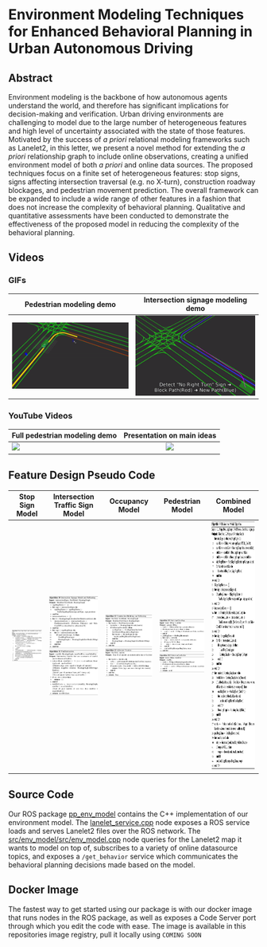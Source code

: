 # Environment Modeling Techniques for Enhanced Behavioral Planning in Urban Autonomous Driving

## Abstract
Environment modeling is the backbone of how autonomous agents understand the world, and therefore has significant implications for decision-making and verification. Urban driving environments are challenging to model due to the large number of heterogeneous features and high level of uncertainty associated with the state of those features. Motivated by the success of *a priori* relational modeling frameworks such as Lanelet2, in this letter, we present a novel method for extending the *a priori* relationship graph to include online observations, creating a unified environment model of both *a priori* and online data sources. The proposed techniques focus on a finite set of heterogeneous features: stop signs, signs affecting intersection traversal (e.g. no X-turn), construction roadway blockages, and pedestrian movement prediction. The overall framework can be expanded to include a wide range of other features in a fashion that does not increase the complexity of behavioral planning. Qualitative and quantitative assessments have been conducted to demonstrate the effectiveness of the proposed model in reducing the complexity of the behavioral planning.

## Videos

### GIFs
| Pedestrian modeling demo        | Intersection signage modeling demo | 
| ------------- |:-------------:|
| <img src="images/ped_model.gif" width="500">     | <img src="images/sign_route.gif" width="500"> |
### YouTube Videos
| Full pedestrian modeling demo        | Presentation on main ideas |
| ------------- |:-------------:|
| [![](http://img.youtube.com/vi/Zfna9818sRY/0.jpg)](http://www.youtube.com/watch?v=Zfna9818sRY "")      | [![](http://img.youtube.com/vi/hYy5N1bVMyY/0.jpg)](http://www.youtube.com/watch?v=hYy5N1bVMyY "") |
## Feature Design Pseudo Code

Stop Sign Model            |  Intersection Traffic Sign Model |  Occupancy Model |  Pedestrian Model | Combined Model
:-------------------------:|:-------------------------:|:-------------------------:|:-------------------------:|:-------------------------:
<img src="images/stop.png" width="500">    |  <img src="images/intersection.png" width="500"> <br /> <img src="images/find.png" width="500"> | <img src="images/occupancy.png" width="500">  <br /> <img src="images/blocked.png" width="500"> |  <img src="images/ped.png" width="500">  <br /> <img src="images/conflict.png" width="500"> | <img src="images/all.png" height="500" width="500">

## Source Code
Our ROS package [pp_env_model](src/env_model) contains the C++ implementation of our environment model. The [lanelet_service.cpp](src/env_model/src/lanelet_service.cpp) node exposes a ROS service loads and serves Lanelet2 files over the ROS network. The [src/env_model/src/env_model.cpp](env_model.cpp) node queries for the Lanelet2 map it wants to model on top of, subscribes to a variety of online datasource topics, and exposes a `/get_behavior` service which communicates the behavioral planning decisions made based on the model.

## Docker Image
The fastest way to get started using our package is with our docker image that runs nodes in the ROS package, as well as exposes a Code Server port through which you edit the code with ease. The image is available in this repositories image registry, pull it locally using `COMING SOON`


